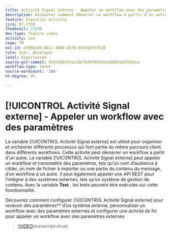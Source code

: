 ```yaml
---
title: Activité Signal externe - Appeler un workflow avec des paramètres
description: Découvrez comment démarrer un workflow à partir d’un autre pour prendre en charge des parcours client plus complexes, tout en étant en mesure de mieux surveiller les problèmes et de réagir.
feature: Execution Activity
jira: KT-2750
thumbnail: 27249
doc-type: feature video
activity: use
team: TM
exl-id: d3996185-681c-4906-85f0-0543ab767519
role: User, Developer
level: Experienced
source-git-commit: 943599bd7ce139ef846f093ebda9084a91550aca
workflow-type: tm+mt
source-wordcount: '168'
ht-degree: 0%

---
```



# [!UICONTROL Activité Signal externe] - Appeler un workflow avec des paramètres

La variable [!UICONTROL Activité Signal externe] est utilisé pour organiser et orchestrer différents processus qui font partie du même parcours client dans différents workflows. Cette activité peut démarrer un workflow à partir d&#39;un autre. La variable [!UICONTROL Activité Signal externe] peut appeler un workflow et transmettre des paramètres, tels qu’un nom d’audience à cibler, un nom de fichier à importer ou une partie du contenu du message, d’un workflow à un autre. Il peut également appeler une API REST pour l’intégrer à des systèmes externes, tels qu’un système de gestion de contenu. Avec la variable **Test** , les tests peuvent être exécutés sur cette fonctionnalité.

Découvrez comment configurer [!UICONTROL Activité Signal externe] pour recevoir des paramètres** d’un système externe, personnaliser un workflow avec des paramètres externes et configurer une activité de fin pour appeler un workflow avec des paramètres externes

>[!VIDEO](https://video.tv.adobe.com/v/27249/?learn=on){transcript=true}
